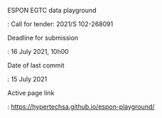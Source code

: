 ESPON EGTC data playground

: Call for tender: 2021/S 102-268091

Deadline for submission

: 16 July 2021, 10h00

Date of last commit

: 15 July 2021

Active page link

: https://hypertechsa.github.io/espon-playground/
